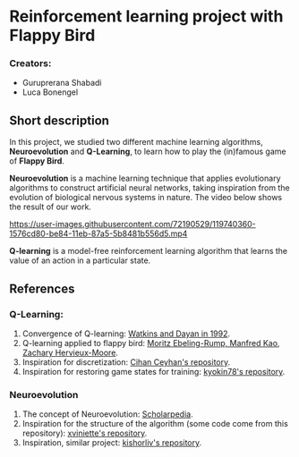 # Reinforcement learning project with Flappy Bird

### Creators:
- Guruprerana Shabadi
- Luca Bonengel

## Short description

In this project, we studied two different machine learning algorithms, **Neuroevolution** and **Q-Learning**, to learn how to play the (in)famous game of **Flappy Bird**.

**Neuroevolution** is a machine learning technique that applies evolutionary algorithms to construct artificial neural networks, taking inspiration from the evolution of biological nervous systems in nature. The video below shows the result of our work.


https://user-images.githubusercontent.com/72190529/119740360-1576cd80-be84-11eb-87a5-5b8481b556d5.mp4


**Q-learning** is a model-free reinforcement learning algorithm that learns the value of an action in a particular state.

## References

### Q-Learning:

1. Convergence of Q-learning: [Watkins and Dayan in 1992](http://www.gatsby.ucl.ac.uk/~dayan/papers/wd92.html).
2. Q-learning applied to flappy bird: [Moritz Ebeling-Rump, Manfred Kao, Zachary Hervieux-Moore](http://kilyos.ee.bilkent.edu.tr/~eee546/FlappyQ.pdf).
3. Inspiration for discretization: [Cihan Ceyhan's repository](https://github.com/chncyhn/flappybird-qlearning-bot).
4. Inspiration for restoring game states for training: [kyokin78's repository](https://github.com/kyokin78/rl-flappybird).

### Neuroevolution

1. The concept of Neuroevolution: [Scholarpedia](http://www.scholarpedia.org/article/Neuroevolution).
2. Inspiration for the structure of the algorithm (some code come from this repository): [xviniette's repository](https://github.com/xviniette/FlappyLearning).
3. Inspiration, similar project: [kishorliv's repository](https://github.com/kishorliv/Flappy-Bird-Neuro-evolution).
